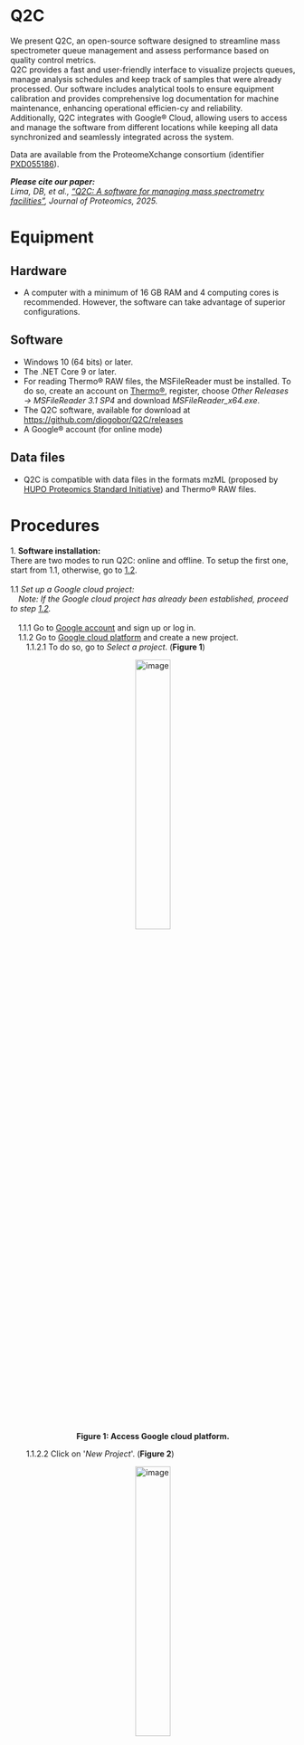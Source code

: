# Q2C

We present Q2C, an open-source software designed to streamline mass spectrometer queue management and assess performance based on quality control metrics.<br/>Q2C provides a fast and user-friendly interface to visualize projects queues, manage analysis schedules and keep track of samples that were already processed. Our software includes analytical tools to ensure equipment calibration and provides comprehensive log documentation for machine maintenance, enhancing operational efficien-cy and reliability.<br/>Additionally, Q2C integrates with Google® Cloud, allowing users to access and manage the software from different locations while keeping all data synchronized and seamlessly integrated across the system.

Data are available from the ProteomeXchange consortium (identifier [PXD055186](https://www.ebi.ac.uk/pride/archive/projects/PXD055186)).

_<b>Please cite our paper:</b>_<br/>
_Lima, DB, et al., [“Q2C: A software for managing mass spectrometry facilities”](https://doi.org/10.1016/j.jprot.2025.105511), Journal of Proteomics, 2025._

# Equipment
## Hardware
- A computer with a minimum of 16 GB RAM and 4 computing cores is recommended.  However, the software can take advantage of superior configurations.

## Software
-	Windows 10 (64 bits) or later.
-	The .NET Core 9 or later.
-	For reading Thermo® RAW files, the MSFileReader must be installed. To do so, create an account on [Thermo®](https://thermo.flexnetoperations.com/control/thmo/login), register, choose <i>Other Releases → MSFileReader 3.1 SP4</i> and download <i>MSFileReader_x64.exe</i>.
-	The Q2C software, available for download at https://github.com/diogobor/Q2C/releases
-	A Google® account (for online mode)

## Data files
-	Q2C is compatible with data files in the formats mzML (proposed by [HUPO Proteomics Standard Initiative](http://www.psidev.info/)) and Thermo® RAW files.

# Procedures

<div id="ref_1">1. <b>Software installation:</b></div>
There are two modes to run Q2C: online and offline. To setup the first one, start from 1.1, otherwise, go to <a href="#ref_1_2">1.2</a>.<br/><br/>
1.1 <i>Set up a Google cloud project:</i><br/>
    &emsp;<i>Note: If the Google cloud project has already been established, proceed to step <a href="#ref_1_2">1.2</a>.</i><br/><br/>
    <div id="ref_1_1_1">&emsp;1.1.1 Go to <a href="https://accounts.google.com" target="_">Google account</a> and sign up or log in.</div>
    &emsp;1.1.2 Go to <a href="https://console.cloud.google.com" target="_">Google cloud platform</a> and create a new project.<br/>
    &emsp;&emsp;1.1.2.1 To do so, go to <i>Select a project</i>. (<b>Figure 1</b>)
   <p align="center"><img width="35%" alt="image" src="https://github.com/diogobor/Q2C/assets/7681148/f1939a67-fedc-41e0-830e-f6b2bedf7066"><br/>
   <b>Figure 1: Access Google cloud platform.</b></p>
    &emsp;&emsp;1.1.2.2 Click on '<i>New Project</i>'. (<b>Figure 2</b>)
   <p align="center"><img width="35%" alt="image" src="https://github.com/diogobor/Q2C/assets/7681148/f4cb4f03-1990-4b9c-a945-1f3f9cb8bfd7"><br/>
   <b>Figure 2: Create a new project.</b></p>
     &emsp;&emsp;1.1.2.3 Set a project name (<i>q2c-software</i>) and click on '<i>Create</i>' button. (<b>Figure 3</b>)
   <p align="center"><img width="35%" alt="image" src="https://github.com/diogobor/Q2C/assets/7681148/668b43d7-7020-42e9-851a-a98c645a3393"><br/>
   <b>Figure 3: Set a project name.</b></p>
   &emsp;1.1.3 Go back to <i>Applications</i> (<b>Figure 1</b>) and click on <i>q2c-software</i> to set it up. (<b>Figure 4</b>)
   <p align="center"><img width="35%" alt="image" src="https://github.com/diogobor/Q2C/assets/7681148/ccc57af1-df49-4ea0-8194-d96e032cf506"><br/>
   <b>Figure 4: Set a project up.</b></p>
   &emsp;1.1.4 On the left side of the <i>Google Cloud icon</i>, click on the menu to display the options. Then, go to <i>APIs and services → OAuth consent screen</i> (<b>Figure 5</b>) and go to Create an <i>External User Type</i>. (<b>Figure 6</b>)
   <p align="center"><img width="35%" alt="image" src="https://github.com/diogobor/Q2C/assets/7681148/4eb6f127-10b3-4065-8da0-62a65944de94"><br/>
   <b>Figure 5: Go to <i>APIs and services → OAuth consent screen</i>.</b></p>
   <p align="center"><img width="35%" alt="image" src="https://github.com/diogobor/Q2C/assets/7681148/bf29fa3e-662b-456e-95f6-f9ac450d0703"><br/>
   <b>Figure 6: Create an external user type.</b></p>
   &emsp;&emsp;1.1.4.1 Set up an app name (<i>q2c-software</i>) and select a valid Gmail. (<b>Figure 7</b>)
   <p align="center"><img width="35%" alt="image" src="https://github.com/diogobor/Q2C/assets/7681148/881e3f35-7043-4690-ba2f-a841fee68e1d"><br/>
   <b>Figure 7: Start to set up an external user type by giving an app name and selecting a valid Gmail.</b></p>
   &emsp;&emsp;1.1.4.2 Set an email for the developer contact information (<i>set the same used in the previous setp</i>) and click on the '<i>Save and Continue</i>' button. (<b>Figure 8</b>)
   <p align="center"><img width="35%" alt="image" src="https://github.com/diogobor/Q2C/assets/7681148/b0d9d02b-e581-4025-8ffa-81d19e29250d"><br/>
   <b>Figure 8: Save the external user type.</b></p>
   &emsp;&emsp;1.1.4.3 Click on '<i>Save and Continue</i>' button in <i>Scopes</i> and <i>Test users</i> steps. Finally, in '<i>Summary</i>' step, go to the bottom and click on the '<i>Back to dashboard</i>' button.<br/><br/>
   &emsp;&emsp;1.1.4.4 On the dashboard, click on the '<i>Publish App</i>' button (<b>Figure 9a</b>) and confirm the publication. (<b>Figure 9b</b>)
   <p align="center">
     <img width="35%" alt="image" src="https://github.com/diogobor/Q2C/assets/7681148/8fe22ebe-d24c-4583-8879-1cc262f6d96b">&emsp;<img width="35%" alt="image" src="https://github.com/diogobor/Q2C/assets/7681148/481bdc40-e8b9-4241-979c-7466b640dcaa"><br/>
   <b>Figure 9: Publish <i>q2c-software</i> app.</b></p>
   &emsp;1.1.5 Go to <i>Credentials</i>, click on <i>Create Credentials</i>, then on <i>OAuth client ID</i>. (<b>Figure 10</b>)
   <p align="center"><img width="35%" alt="image" src="https://github.com/diogobor/Q2C/assets/7681148/d3c156e5-a667-4ea8-a582-ac2a71a86e20"><br/>
   <b>Figure 10: Create credentials.</b></p>
   &emsp;&emsp;1.1.5.1 In <i>Application type</i>, select <i>Desktop app</i> (<b>Figure 11a</b>), then type a name (<i>q2c-software</i>) and click on <i>Create</i> button. (<b>Figure 11b</b>)
   <p align="center">
     <img width="35%" alt="image" src="https://github.com/diogobor/Q2C/assets/7681148/4877afec-b450-4f7e-9f80-e5d49dcc69ee">&emsp;<img width="35%" alt="image" src="https://github.com/diogobor/Q2C/assets/7681148/6a337679-8adf-4d27-a272-13409a69909e"><br/>
   <b>Figure 11: Create OAuth client ID.</b></p>
   <div id="ref_1_1_5_2">&emsp;&emsp;1.1.5.2 Once the OAuth client ID is created, a new window is displayed with the <b>Google Client ID</b> and <b>Google Secret ID</b>. (<b>Figure 12</b>) Both IDs will be used to set up the database on Q2C.</div>
   <p align="center"><img width="35%" alt="image" src="https://github.com/diogobor/Q2C/assets/7681148/d52d6ec7-1967-4e1b-94b9-dfba37cdf71e"><br/>
   <b>Figure 12: Client and Secret IDs. Both of them are used to set up the database on Q2C.</b></p>
   &emsp;1.1.6 Go to <i>Enabled APIs and services</i> and click on <i>Enable APIs and Services</i>. (<b>Figure 13</b>)
   <p align="center"><img width="35%" alt="image" src="https://github.com/diogobor/Q2C/assets/7681148/cbaaee51-370b-49f0-b9a9-55496448663e"><br/>
   <b>Figure 13: Enable APIs and Services.</b></p>
   &emsp;&emsp;1.1.6.1 In the API Library, search for <i>google drive api</i> (<b>Figure 14a</b>) and enable it. (<b>Figure 14b</b>)
   <p align="center">
     <img width="35%" alt="image" src="https://github.com/diogobor/Q2C/assets/7681148/2437717c-675e-4610-86cd-d2565f036a9e">&emsp;<img width="35%" alt="image" src="https://github.com/diogobor/Q2C/assets/7681148/9812892f-65d7-436a-ada7-d4533a348d17"><br/>
   <b>Figure 14: Enable Google Drive API.</b></p>
   &emsp;&emsp;1.1.6.2 In the API Library, search for <i>gmail api</i> (<b>Figure 15a</b>) and enable it. (<b>Figure 15b</b>)
   <p align="center">
     <img width="35%" alt="image" src="https://github.com/diogobor/Q2C/assets/7681148/5969dcc9-2d6d-4b9e-bb07-241bc2104022">&emsp;&emsp;<img width="25%" alt="image" src="https://github.com/diogobor/Q2C/assets/7681148/481d6378-d198-4bae-9096-cfec58d8a946"><br/>
   <b>Figure 15: Enable Gmail API.</b></p>
   &emsp;&emsp;1.1.6.3 In the API Library, search for <i>google sheets api</i> (<b>Figure 16a</b>) and enable it. (<b>Figure 16b</b>)
   <p align="center">
     <img width="35%" alt="image" src="https://github.com/diogobor/Q2C/assets/7681148/32b9fb7a-28f6-4299-95a2-94ad08b08663">&emsp;&emsp;<img width="25%" alt="image" src="https://github.com/diogobor/Q2C/assets/7681148/616e0468-e7c8-4710-b039-588fcb4a3e87"><br/>
   <b>Figure 16: Enable Google Sheets API.</b></p>
<div id="ref_1_2">&emsp;1.2 Download Q2C by clicking on <i>Q2C_setup_64bit.msi</i> in the <a href="https://github.com/diogobor/Q2C/releases/" target="_">latest release</a>.</div>
&emsp;1.3 Install it by double-clicking the previous downloaded file.<br/><br/>

<div id="ref_2">2. <b>Workflow:</b></div>
  &emsp;2.1 <i>Set up Q2C:</i><br/>
  &emsp;&emsp;2.1.1 As mentioned in <a href="#ref_1">Software installation</a> section, Q2C can be run either online or offline. To setup the offline mode, on the <i>Database settings</i> screen, check <i>Offline Mode</i> option.<br/>
  <div id="ref_2_1_1_1">&emsp;&emsp;&emsp;2.1.1.1 Click on the '<i>Confirm</i>' button (<b>Figure 17a</b>), and click on '<i>Yes</i>' to accept the modified entries. (<b>Figure 17b</b>)</div>
  &emsp;&emsp;&emsp;2.1.1.2 Go to <a href="#ref_2_1_3">2.1.3</a>.<br/><br/>
  <p align="center">
  <img width="30%" alt="image" src="https://github.com/user-attachments/assets/baad7312-e4ea-455c-8f0a-5d219f41efe8">&emsp;<img width="35%" alt="image" src="https://github.com/diogobor/Q2C/assets/7681148/7b05461e-3d0b-4ce2-ad9b-93c0b61bf816"><br/>
   <b>Figure 17: Set up the database.</b></p>
  &emsp;&emsp;2.1.2 On the other hand, the online mode requires <b>Google Client ID</b> and <b>Google Client Secret</b> according to the IDs obtained in <a href="#ref_1_1_5_2">1.1.5.2</a> section.<br/>
  &emsp;&emsp;&emsp;2.1.2.1 If you are not the administrator, uncheck the <i>Create spreadsheet</i> option, and set the <b>Spreadsheet ID</b> obtained when the administrator set up the Q2C for the first time.<br/>
  &emsp;&emsp;&emsp;2.1.2.2 Click on the '<i>Confirm</i>' button. Similar to <a href="#ref_2_1_1_1">2.1.1.1</a>.<br/>
  &emsp;&emsp;&emsp;2.1.2.3 Q2C will be redirected to Google login page. Type the created email in <a href="#ref_1_1_1">1.1.1</a> section, click on the '<i>Next</i>' button and enter the password.  (<b>Figure 18</b>)<br/>
<i>PS1: Make sure the message 'Sign in to continue to <b>q2c-software</b>' is displayed.</i><br/>
<i>PS2: You have 90 seconds to complete this step.</i><br/>
<p align="center"><img width="35%" alt="image" src="https://github.com/diogobor/Q2C/assets/7681148/e406e0e4-f25f-4dc6-ab52-f7fce5017061"><br/>
<b>Figure 18: Enter the credentials.</b></p>
&emsp;&emsp;&emsp;2.1.2.4 Give Google permission to access the app by clicking on '<i>Advanced</i>' link (<b>Figure 19a</b>). Then, click on the '<i>Go to q2c-software (unsafe)</i>' link. (<b>Figure 19b</b>)
<p align="center">
  <img width="35%" alt="image" src="https://github.com/diogobor/Q2C/assets/7681148/7fa879b0-d974-4941-b1ac-66f88d2b9ba2">&emsp;<img width="35%" alt="image" src="https://github.com/diogobor/Q2C/assets/7681148/a49e0d17-48ee-4fea-990e-cc8f7a3aaa26"><br/>
   <b>Figure 19: Give Google permission to access Q2C.</b></p>
&emsp;&emsp;&emsp;2.1.2.5 On the next page, '<i>q2c-software wants access to your Google Account</i>', check the '<i>Select all</i>' option, then click on the '<i>Continue</i>' button. (<b>Figure 20</b>)
<p align="center"><img width="35%" alt="image" src="https://github.com/diogobor/Q2C/assets/7681148/e8737b55-c231-4e03-9762-efdb3868ff22"><br/>
<b>Figure 20: Select all option to give Google permission.</b></p>
&emsp;&emsp;&emsp;2.1.2.6 Once the permission is done, the next page will display the following message '<i>Received verification code. You may now close this window</i>'. Go back to Q2C. (<b>Figure 21</b>)
<p align="center"><img width="35%" alt="image" src="https://github.com/diogobor/Q2C/assets/7681148/3631e2f3-eac3-434b-bf66-8e962a6625ca"><br/>
<b>Figure 21: Google permission is complete.</b></p>
<div id="ref_2_1_3">&emsp;&emsp;2.1.3 Q2C will display a new window to <b>add new users</b>. Click on '<i>Add User</i>' button. (<b>Figure 22</b>)</div>
<p align="center"><img width="35%" alt="image" src="https://github.com/diogobor/Q2C/assets/7681148/dba6e40c-2c34-49df-84e5-f5f9a3db6b8d"><br/>
<b>Figure 22: List of registered users.</b></p>
&emsp;&emsp;&emsp;2.1.3.1 To add a new user, enter a username (<i>must be the same as the Windows® username.</i>), a valid email and set a category. Then, click on '<i>Confirm</i>' button. Q2C will be restarted. (<i>PS: the first registered user is configured as Administrator.</i>) (<b>Figure 23</b>)
<p align="center"><img width="35%" alt="image" src="https://github.com/diogobor/Q2C/assets/7681148/3c1689a4-7aa2-40f8-a2b1-49791148301f"><br/>
<b>Figure 23: Add new user.</b></p>
&emsp;&emsp;&emsp;&emsp;2.1.3.1.1 There are 8 different types of category:<br/>
&emsp;&emsp;&emsp;&emsp;&emsp;2.1.3.1.1.1 <i>User</i>: the basic category. Only allows the user to view the project queue (section 2.2).<br/>
&emsp;&emsp;&emsp;&emsp;&emsp;2.1.3.1.1.2 <i>User Sample</i>: Allows the user to add/edit/remove projects to the queue (section 2.2).<br/>
&emsp;&emsp;&emsp;&emsp;&emsp;2.1.3.1.1.3 <i>Super User Sample</i>: Allows the user to add/edit/remove projects to the queue. In addition, it also allows the user to view the runs (section 4).<br/>
&emsp;&emsp;&emsp;&emsp;&emsp;2.1.3.1.1.4 <i>Super User Machine</i>: Allows the user to add/edit/remove runs (section 2.3).<br/>
&emsp;&emsp;&emsp;&emsp;&emsp;2.1.3.1.1.5 <i>Super User Sample & Machine</i>: Allows the user to add/edit/remove projects and runs (sections 2.2 & 2.3).<br/>
&emsp;&emsp;&emsp;&emsp;&emsp;2.1.3.1.1.6 <i>Master User Sample</i>: Allows the user to add/edit/remove projects and put them in the machine queue (sections 2.2).<br/>
&emsp;&emsp;&emsp;&emsp;&emsp;2.1.3.1.1.7 <i>Master User Sample & Machine</i>: Allows the user to add/edit/remove projects and runs and put projects in the machine queue (sections 2.2 & 2.3).<br/>
&emsp;&emsp;&emsp;&emsp;&emsp;2.1.3.1.1.8 <i>Administrator</i>: Allows the user to add/edit/remove databases, users and machines. In addition to having all the <i>Master User Samples & Machine</i> functions (sections 2.2 & 2.3).<br/><br/>
&emsp;&emsp;2.1.4 Q2C will display a new window to <b>add new machines</b>. Click on '<i>Add Machine</i>' button. (<b>Figure 24</b>)
<p align="center"><img width="35%" alt="image" src="https://github.com/diogobor/Q2C/assets/7681148/69b4e458-4fd9-41a3-920d-7a7d30d6824b"><br/>
<b>Figure 24: List of registered machines.</b></p>
&emsp;&emsp;&emsp;2.1.4.1 To add a new machine, enter a name, set the frequency of the <i>mass calibration time</i> (<i>default is 2 weeks</i>), set the frequency of the <i>full calibration time</i> (<i>default is 1 month</i>), set the <i>interval time (in minutes)</i> for each project (<i>default is 20</i>), and check the options that satisfy the machine: <i>Evaluation, FAIMS, OT (high resolution) & IT (low resolution)</i>. Then, click on '<i>Confirm</i>' button. Q2C will be restarted. (<b>Figure 25</b>)
<p align="center"><img width="35%" alt="image" src="https://github.com/diogobor/Q2C/assets/7681148/b7fb01d1-3229-4038-babb-a70386119075"><br/>
<b>Figure 25: Add new machine.</b></p>
  &emsp;2.2 <i>Projects:</i>
  &emsp;<p>The main Q2C interface shows all registered projects. (<b>Figure 26</b>)</p>
  <p align="center"><img width="60%" alt="image" src="https://github.com/user-attachments/assets/daa23248-e3cf-47c5-89b4-ea53ed08154b"><br/>
<b>Figure 26: Graphical User Interface of Q2C’s main window.</b></p>
  &emsp;&emsp;2.2.1 To add a new project and put it in the general queue, click '<i>Add Project</i>' and a new pop-up window will open. (<b>Figure 27</b>)
<p align="center"><img width="35%" alt="image" src="https://github.com/user-attachments/assets/3a0c0de9-9264-42ef-a6ee-4b723295085e"><br/>
<b>Figure 27: Add a new project.</b></p>
&emsp;&emsp;&emsp;2.2.1.1 <i>Project name</i>: Specify a name for the project.<br/>
&emsp;&emsp;&emsp;2.2.1.2 <i>Amount of MS time (hours)</i>: The total time for this project will be displayed here according to the number of samples and the selected method.<br/>
&emsp;&emsp;&emsp;2.2.1.3 <i>Number of Samples</i>: Specify the number of samples.<br/>
&emsp;&emsp;&emsp;2.2.1.4 <i>Method:</i> Select a pre-defined method.<br/>
<div id="ref_2_2_1_4_1">&emsp;&emsp;&emsp;&emsp;2.2.1.4.1 A new method can be defined. To do so, click '<i>+</i>'. A new pop-up window will open. (<b>Figure 28</b>)<br/></div>
<p align="center"><img width="50%" alt="image" src="https://github.com/user-attachments/assets/5314da4e-c5b2-4776-8421-cb24936007f6"><br/>
<b>Figure 28: Define a new method or edit an existing one.</b></p>
&emsp;&emsp;&emsp;&emsp;&emsp;2.2.1.4.1.1 To add a new method, press CTRL + I, set the parameters and click on '<i>Confirm</i>'.<br/>
&emsp;&emsp;&emsp;&emsp;&emsp;2.2.1.4.1.2 To modify a pre-defined method, select the desired one, change the parameters and click on '<i>Confirm</i>'.<br/>
&emsp;&emsp;&emsp;&emsp;&emsp;2.2.1.4.1.3 To delete a method, press DEL. A pop-up message will appear to confirm the deletion; click on '<i>Yes</i>'.<br/>
&emsp;&emsp;&emsp;&emsp;&emsp;2.2.1.4.1.4 Parameters:<br/>
&emsp;&emsp;&emsp;&emsp;&emsp;&emsp;2.2.1.4.1.4.1 <i>Quantification</i>:Select a pre-defined quantification or select '<i>Customize</i>' to create a new one. If the method does not refer to a quantification, select '<i>None</i>'.<br/>
&emsp;&emsp;&emsp;&emsp;&emsp;&emsp;2.2.1.4.1.4.2 <i>Purpose / Modification</i>: Select a purpose of the new modification.<br/>
&emsp;&emsp;&emsp;&emsp;&emsp;&emsp;2.2.1.4.1.4.3 <i>Comment</i>: Type a comment for the new method (optional).<br/>
&emsp;&emsp;&emsp;&emsp;&emsp;&emsp;2.2.1.4.1.4.4 <i>Gradient length (min)</i>: Set a gradient legth (in minutes) for the method. This value will be used for computing the '<i>Amount of MS time</i>'.<br/>
&emsp;&emsp;&emsp;&emsp;&emsp;&emsp;2.2.1.4.1.4.5 To confirm a new method, click '<i>Confirm</i>'.<br/>
&emsp;&emsp;&emsp;&emsp;&emsp;&emsp;2.2.1.4.1.4.6 <i>Export</i>: Choose this option to save the current methods to a file.<br/>
&emsp;&emsp;&emsp;&emsp;&emsp;&emsp;2.2.1.4.1.4.7 <i>Load</i>: Select this option to import methods from a file.<br/><br/>
&emsp;&emsp;&emsp;2.2.1.5 <i>Machine</i>: Select one or more machines that will acquire the data. If FAIMS will be used for acquiring the data, select '<i>Yes</i>' for the respective machine(s).<br/>
&emsp;&emsp;&emsp;2.2.1.6 <i>Status</i>: Select the status for the project. New project will have '<i>Wait for acquisition</i>' as status.<br/>
&emsp;&emsp;&emsp;2.2.1.7 <i>Comments</i>: Type an optional comment for the new project.<br/>
&emsp;&emsp;&emsp;2.2.1.8 <i>Receive notification(s) by e-mail</i>: Check this option if you want to receive by e-mail when the project changes its status.<br/>
&emsp;&emsp;&emsp;⇒ Click on '<i>Confirm</i>' to add the new project.<br/><br/>

  &emsp;&emsp;2.2.2 To queue a project to a specific machine, right-click* on a project and click '<i>Add to machine queue</i>'. (<b>Figure 29a</b>)<br/>
  &emsp;&emsp;&emsp;2.2.2.1 If more the one machine has been set up for the project, a new window will open. At that moment, select which machine will acquire the data. (<b>Figure 29b</b>)<br/>
  &emsp;&emsp;<i>* This option is only available for 'Master User Sample', 'Master User Sample & Machine' and 'Administrator'.</i><br/>
  &emsp;&emsp;⇒ Once the project is queued, its color changes to blue.<br/>
<p align="center">
  <img width="50%" alt="image" src="https://github.com/user-attachments/assets/0270c54a-0bae-4b88-9bdc-6812851fac04">&emsp;<img width="25%" alt="image" src="https://github.com/user-attachments/assets/c3d51bbf-0a7b-4b4f-855f-d16b82bcc97b"><br/>
   <b>Figure 29: Put a project to a machine queue.</b></p>
  &emsp;&emsp;2.2.3 To remove a project, select it and press Delete.<br/>
  &emsp;&emsp;2.2.4 <i>Statistical analysis → Queue</i>: To check the machines' usability over a specific period, go to '<i>Statistical analysis → Queue</i>' (or press SHIFT + Q)*.<br/>
  &emsp;&emsp;&emsp;2.2.4.1 Set a specific period or a month or a year and click '<i>Confirm</i>'. Your can check the plots per period or per user. (<b>Figure 30</b>)<br/>
  &emsp;&emsp;<i>* This option is only available for 'Super User Machine', 'Super User Sample & Machine', 'Master User Sample & Machine' and 'Administrator'.</i><br/>
<p align="center"><img alt="image" src="https://github.com/user-attachments/assets/be88adca-ffc9-419b-899d-eeb644a23fac"><br/>
<b>Figure 30: Statistic analysis → Machines' Queue.</b></p>
  
  &emsp;2.3 <i>Machine:</i>
  &emsp;<p>In this module, you can check the mass spectrometers' queue as well as assess the machines' efficiency by running quality control samples.</p>
  &emsp;&emsp;2.3.1 <i>Machines' queue</i>:<br/>
  &emsp;&emsp;Each mass spectrometer has its own queue. When a project is added, it appears in this tab. (<b>Figure 31</b>)<br/>
<p align="center"><img width="80%" alt="image" src="https://github.com/user-attachments/assets/8de3b835-b917-4d22-9669-002310e91e8c"><br/>
<b>Figure 31: Machines' Queue.</b></p>
  &emsp;&emsp;When all samples for a specific project have been acquired, the responsible for the samples must delete the project from the machine's queue.<br/>
  &emsp;&emsp;To do so, click on the project and press delete. A message will appear asking if the samples have been measured.<br/>
  &emsp;&emsp;If so, click '<i>Yes</i>' and the samples will be removed from the queue, with the status changed to '<i>Measured</i>' (the project color will be changed to grey).<br/>
  &emsp;&emsp;If not, click '<i>No</i>'; the samples will be removed from the queue and the status will return to '<i>Wait for acquisition</i>'.<br/><br/>
  &emsp;&emsp;2.3.2 <i>Machines' Evaluation</i>:<br/>
<p align="center"><img width="80%" alt="image" src="https://github.com/user-attachments/assets/bf2806d2-4000-405a-b5e5-1489781ffc32"><br/>
<b>Figure 32: Machines' Evaluation</b></p>
  &emsp;&emsp;2.3.3 <i>Machines' Log</i>:<br/>
  <p align="center"><img width="80%" alt="image" src="https://github.com/user-attachments/assets/b59842d4-58d5-4742-a1ce-0da221a495a2"><br/>
<b>Figure 33: Machines' Log</b></p> <br/>
  &emsp;2.4 <i>Reset settings:</i>
  &emsp;<p>Q2C allows to reset methods and fasta settings. To do so, go to Help → About → Reset Settings. The software will restart to complete the process.</p>
<i>Watch this tutorial video, which explains how Q2C works.</i>


https://github.com/diogobor/Q2C/assets/7681148/1e6f5e72-abfd-4584-ae1b-d2682a5e716c


